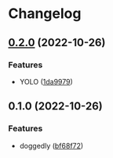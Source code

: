# Changelog

## [0.2.0](https://github.com/staticaland/please-release-this/compare/v0.1.0...v0.2.0) (2022-10-26)


### Features

* YOLO ([1da9979](https://github.com/staticaland/please-release-this/commit/1da99796e95fc8d4d39dd5115b15dadd98dc978c))

## 0.1.0 (2022-10-26)


### Features

* doggedly ([bf68f72](https://github.com/staticaland/please-release-this/commit/bf68f72416d27b8b2567bc4b7245a96c9bee5625))
